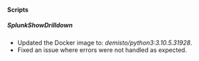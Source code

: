 #### Scripts
##### SplunkShowDrilldown
- Updated the Docker image to: *demisto/python3:3.10.5.31928*.
- Fixed an issue where errors were not handled as expected.
